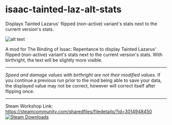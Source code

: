 # isaac-tainted-laz-alt-stats

Displays Tainted Lazarus' flipped (non-active) variant's stats next to the current version's stats.

![alt text](https://steamuserimages-a.akamaihd.net/ugc/2032864175672004476/0C865F1086F0CB1117B73F28D650A9273662FD09/)


A mod for The Binding of Issac: Repentance to display Tainted Lazarus' flipped (non-active) variant's stats next to the current version's stats. With birthright, the text will be slightly more visible.


***
_Speed and damage values with birthright are not their modified values._
If you continue a previous run prior to the mod being able to save your data, the displayed value may not be correct, however will correct itself after flipping once.
***

Steam Workshop Link: https://steamcommunity.com/sharedfiles/filedetails/?id=3014948450
[![Steam Downloads](https://img.shields.io/steam/downloads/3014948450?color=blue&logo=Steam&style=flat-square)](https://steamcommunity.com/sharedfiles/filedetails/?id=3014948450)
